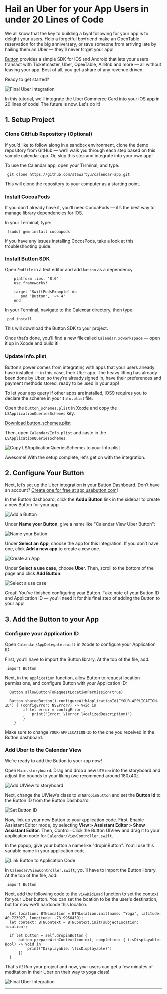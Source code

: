 # Hail an Uber for your App Users in under 20 Lines of Code

We all know that the key to building a loyal following for your app is to delight your users. Help a forgetful boyfriend make an OpenTable reservation for the big anniversary, or save someone from arriving late by hailing them an Uber — they’ll never forget your app!

[Button](http://www.usebutton.com) provides a simple SDK for iOS and Android that lets your users transact with Ticketmaster, Uber, OpenTable, AirBnb and more — all without leaving your app. Best of all, you get a share of any revenue driven.

Ready to get started?

![Final Uber Integration](final-integration.gif)

In this tutorial, we’ll integrate the Uber Commerce Card into your iOS app in 20 lines of code! The future is now. Let's do it!

## 1. Setup Project

### Clone GitHub Repository (Optional)

If you’d like to follow along in a sandbox environment, clone the demo repository from GitHub — we’ll walk you through each step based on this sample calendar app. Or, skip this step and integrate into your own app!

To use the Calendar app, open your Terminal, and type:

     git clone https://github.com/stewartyu/calendar-app.git

This will clone the repository to your computer as a starting point.

### Install CocoaPods

If you don’t already have it, you’ll need CocoaPods — it’s the best way to manage library dependencies for iOS.

In your Terminal, type:

     [sudo] gem install cocoapods

If you have any issues installing CocoaPods, take a look at this [troubleshooting guide](https://guides.cocoapods.org/using/troubleshooting#installing-cocoapods).

### Install Button SDK

Open `Podfile` in a text editor and add `Button` as a dependency.

```
    platform :ios, '8.0'
    use_frameworks!

    target 'SwiftPodsExample' do
       pod 'Button', '~> 4'
    end
```

In your Terminal, navigate to the Calendar directory, then type:

     pod install

This will download the Button SDK to your project.

Once that’s done, you’ll find a new file called `Calendar.xcworkspace` — open it up in Xcode and build it!

### Update Info.plist

Button’s power comes from integrating with apps that your users already have installed — in this case, their Uber app. The heavy lifting has already been done by Uber, so they’re already signed in, have their preferences and payment methods stored, ready to be used in your app!

To let your app query if other apps are installed, iOS9 requires you to declare the scheme in your `Info.plist` file.

Open the `button_schemes.plist` in Xcode and copy the `LSApplicationQueriesSchemes` key.

[Download button_schemes.plist](https://www.usebutton.com/res/button_schemes.plist)

Then, open `Calendar/Info.plist` and paste in the `LSApplicationQueriesSchemes`.

![Copy `LSApplicationQueriesSchemes` to your Info.plist](paste-info-plist.gif)

Awesome! With the setup complete, let's get on with the integration.

## 2. Configure Your Button

Next, let’s set up the Uber integration in your Button Dashboard. Don’t have an account? [Create one for free at app.usebutton.com](http://app.usebutton.com)!

In the Button dashboard, click the **Add a Button** link in the sidebar to create a new Button for your app.

![Add a Button](add-a-button.png)

Under **Name your Button**, give a name like "Calendar View Uber Button":

![Name your Button](name-your-button.gif)

Under **Select an App**, choose the app for this integration. If you don’t have one, click **Add a new app** to create a new one.

![Create an App](create-an-app.gif)

Under **Select a use case**, choose **Uber**. Then, scroll to the bottom of the page and click **Add Button**.

![Select a use case](select-a-use-case.gif)

Great! You’ve finished configuring your Button. Take note of your Button ID and Application ID — you'll need it for this final step of adding the Button to your app!

## 3. Add the Button to your App

### Configure your Application ID

Open `Calendar/AppDelegate.swift` in Xcode to configure your Application ID.

First, you’ll have to import the Button library. At the top of the file, add:

     import Button

Next, in the `application` function, allow Button to request location permissions, and configure Button with your Application ID:

      Button.allowButtonToRequestLocationPermission(true)

      Button.sharedButton().configureWithApplicationId(“YOUR-APPLICATION-ID") { (configError: NSError?) -> Void in
            if let error = configError {
                print("Error: \(error.localizedDescription)")
            }
        }

Make sure to change `YOUR-APPLICATION-ID` to the one you received in the Button dashboard.

### Add Uber to the Calendar View

We’re ready to add the Button to your app now!

Open `Main.storyboard`. Drag and drop a new `UIView` into the storyboard and adjust the bounds to your liking (we recommend around 180x40).

![Add UIView to storyboard](add-ui-view.gif)

Next, change the UIView’s class to `BTNDropinButton` and set the **Button Id** to the Button ID from the Button Dashboard.

![Set Button ID](set-button-id.gif)

Now, link up your new Button to your application code. First, Enable Assistant Editor mode, by selecting **View > Assistant Editor > Show Assistant Editor**. Then, Control+Click the Button UIView and drag it to your application code for `Calendar/ViewController.swift`.

In the popup, give your button a name like "dropinButton". You'll use this variable name in your application code.

![Link Button to Application Code](link-button-to-application-code.gif)

In `Calendar/ViewController.swift`, you’ll have to import the Button library. At the top of the file, add:

     import Button

Next, add the following code to the `viewDidLoad` function to set the context for your Uber button. You can set the location to be the user's destination, but for now we'll hardcode this location.

      let location: BTNLocation = BTNLocation.init(name: "Yoga", latitude: 40.723027, longitude: -73.9956459);
      let context: BTNContext = BTNContext.init(subjectLocation: location);

      if let button = self.dropinButton {
          button.prepareWithContext(context, completion: { (isDisplayable: Bool) -> Void in
              print("Displayable: \(isDisplayable)")
          })
      }

That's it! Run your project and now, your users can get a few minutes of meditation in their Uber on their way to yoga class!

![Final Uber Integration](final-integration.gif)

*****
